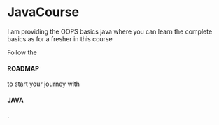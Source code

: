 # JavaCourse

I am providing the OOPS basics java where you can learn the complete basics as for a fresher in this course

Follow the <h4><b>ROADMAP</b></h4> to start your journey with <h4><b>JAVA</b></h4>.
